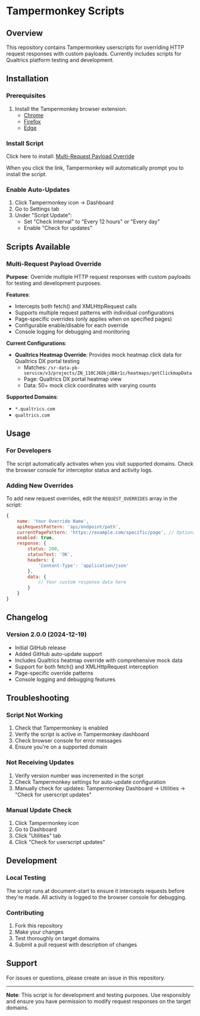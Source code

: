 # Tampermonkey Scripts

## Overview
This repository contains Tampermonkey userscripts for overriding HTTP request responses with custom payloads. Currently includes scripts for Qualtrics platform testing and development.

## Installation

### Prerequisites
1. Install the Tampermonkey browser extension:
   - [Chrome](https://chrome.google.com/webstore/detail/tampermonkey/dhdgffkkebhmkfjojejmpbldmpobfkfo)
   - [Firefox](https://addons.mozilla.org/en-US/firefox/addon/tampermonkey/)
   - [Edge](https://microsoftedge.microsoft.com/addons/detail/tampermonkey/iikmkjmpaadaobahmlepeloendndfphd)

### Install Script
Click here to install: [Multi-Request Payload Override](https://github.com/ydoung/tampermonkey/raw/main/tampermonkey.user.js)

When you click the link, Tampermonkey will automatically prompt you to install the script.

### Enable Auto-Updates
1. Click Tampermonkey icon → Dashboard
2. Go to Settings tab
3. Under "Script Update":
   - Set "Check Interval" to "Every 12 hours" or "Every day"
   - Enable "Check for updates"

## Scripts Available

### Multi-Request Payload Override
**Purpose**: Override multiple HTTP request responses with custom payloads for testing and development purposes.

**Features**:
- Intercepts both fetch() and XMLHttpRequest calls
- Supports multiple request patterns with individual configurations
- Page-specific overrides (only applies when on specified pages)
- Configurable enable/disable for each override
- Console logging for debugging and monitoring

**Current Configurations**:
- **Qualtrics Heatmap Override**: Provides mock heatmap click data for Qualtrics DX portal testing
  - Matches: `/sr-data-pb-service/v3/projects/ZN_110CJ6DkjdBAr1c/heatmaps/getClickmapData`
  - Page: Qualtrics DX portal heatmap view
  - Data: 50+ mock click coordinates with varying counts

**Supported Domains**:
- `*.qualtrics.com`
- `qualtrics.com`

## Usage

### For Developers
The script automatically activates when you visit supported domains. Check the browser console for interceptor status and activity logs.

### Adding New Overrides
To add new request overrides, edit the `REQUEST_OVERRIDES` array in the script:

```javascript
{
    name: 'Your Override Name',
    apiRequestPattern: 'api/endpoint/path',
    currentPagePattern: 'https://example.com/specific/page', // Optional
    enabled: true,
    response: {
        status: 200,
        statusText: 'OK',
        headers: {
            'Content-Type': 'application/json'
        },
        data: {
            // Your custom response data here
        }
    }
}
```

## Changelog

### Version 2.0.0 (2024-12-19)
- Initial GitHub release
- Added GitHub auto-update support
- Includes Qualtrics heatmap override with comprehensive mock data
- Support for both fetch() and XMLHttpRequest interception
- Page-specific override patterns
- Console logging and debugging features

## Troubleshooting

### Script Not Working
1. Check that Tampermonkey is enabled
2. Verify the script is active in Tampermonkey dashboard
3. Check browser console for error messages
4. Ensure you're on a supported domain

### Not Receiving Updates
1. Verify version number was incremented in the script
2. Check Tampermonkey settings for auto-update configuration
3. Manually check for updates: Tampermonkey Dashboard → Utilities → "Check for userscript updates"

### Manual Update Check
1. Click Tampermonkey icon
2. Go to Dashboard
3. Click "Utilities" tab
4. Click "Check for userscript updates"

## Development

### Local Testing
The script runs at document-start to ensure it intercepts requests before they're made. All activity is logged to the browser console for debugging.

### Contributing
1. Fork this repository
2. Make your changes
3. Test thoroughly on target domains
4. Submit a pull request with description of changes

## Support
For issues or questions, please create an issue in this repository.

---

**Note**: This script is for development and testing purposes. Use responsibly and ensure you have permission to modify request responses on the target domains.